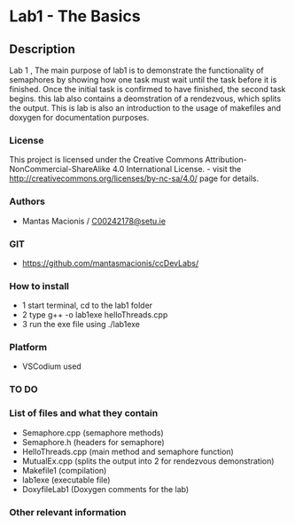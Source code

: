 
# Lab1 - The Basics 

## Description

Lab 1 , The main purpose of lab1 is to demonstrate the functionality of semaphores by showing how one task must wait until the task before it is finished.
Once the initial task is confirmed to have finished, the second task begins. this lab also contains a deomstration of a rendezvous, which splits the output.
This is lab is also an introduction to the usage of makefiles and doxygen for documentation purposes.

### License
This project is licensed under the Creative Commons Attribution-NonCommercial-ShareAlike 4.0 International License. - visit the http://creativecommons.org/licenses/by-nc-sa/4.0/ page for details.

### Authors
- Mantas Macionis / C00242178@setu.ie
### GIT
- https://github.com/mantasmacionis/ccDevLabs/
### How to install
- 1 start terminal, cd to the lab1 folder
- 2 type g++ -o lab1exe helloThreads.cpp
- 3 run the exe file using ./lab1exe 

### Platform
- VSCodium used
### TO DO

### List of files and what they contain
- Semaphore.cpp (semaphore methods)
- Semaphore.h (headers for semaphore)
- HelloThreads.cpp (main method and semaphore function)
- MutualEx.cpp (splits the output into 2 for rendezvous demonstration)
- Makefile1 (compilation)
- lab1exe (executable file)
- DoxyfileLab1 (Doxygen comments for the lab)

### Other relevant information

